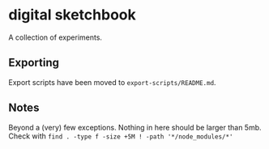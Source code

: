 # digital sketchbook

A collection of experiments.

## Exporting

Export scripts have been moved to `export-scripts/README.md`.

## Notes
Beyond a (very) few exceptions. Nothing in here should be larger than 5mb.
Check with `find . -type f -size +5M ! -path '*/node_modules/*'`
